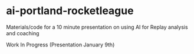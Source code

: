 # ai-portland-rocketleague
Materials/code for a 10 minute presentation on using AI for Replay analysis and coaching

Work In Progress (Presentation January 9th)